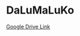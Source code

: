 # DaLuMaLuKo

[Google Drive Link](https://drive.google.com/drive/u/0/folders/1_3r17C-J-C98Ie_j10Jjw9OhFbhiM765)
